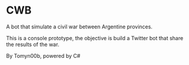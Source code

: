 # CWB
A bot that simulate a civil war between Argentine provinces.

This is a console prototype, the objective is build a Twitter bot that share the results of the war.

By Tomyn00b, powered by C#

